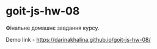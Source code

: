 # goit-js-hw-08

Фiнальне домашнє завдання курсу.

Demo link - https://darinakhalina.github.io/goit-js-hw-08/
